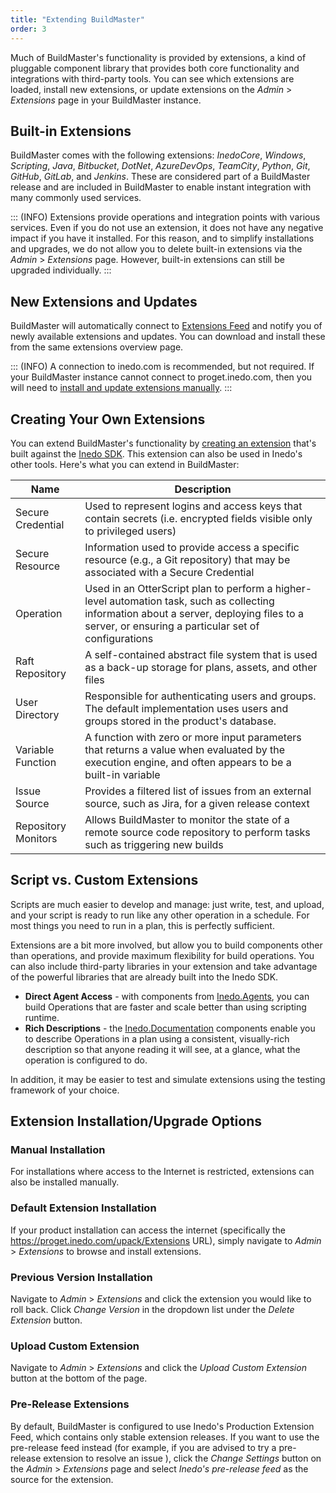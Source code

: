 ```yaml
---
title: "Extending BuildMaster"
order: 3
---
```


Much of BuildMaster's functionality is provided by extensions, a kind of pluggable component library that provides both core functionality and integrations with third-party tools. You can see which extensions are loaded, install new extensions, or update extensions on the *Admin* > *Extensions* page in your BuildMaster instance.

## Built-in Extensions

BuildMaster comes with the following extensions: *InedoCore*, *Windows*, *Scripting*, *Java*, *Bitbucket*, *DotNet*, *AzureDevOps*, *TeamCity*, *Python*, *Git*, *GitHub*, *GitLab*, and *Jenkins*. These are considered part of a BuildMaster release and are included in BuildMaster to enable instant integration with many commonly used services.

::: (INFO)
Extensions provide operations and integration points with various services. Even if you do not use an extension, it does not have any negative impact if you have it installed. For this reason, and to simplify installations and upgrades, we do not allow you to delete built-in extensions via the *Admin* > *Extensions* page. However, built-in extensions can still be upgraded individually.
:::
## New Extensions and Updates 

BuildMaster will automatically connect to [Extensions Feed](https://proget.inedo.com/feeds/Extensions) and notify you of newly available extensions and updates. You can download and install these from the same extensions overview page.

::: (INFO)
A connection to inedo.com is recommended, but not required. If your BuildMaster instance cannot connect to proget.inedo.com, then you will need to [install and update extensions manually](/docs/buildmaster/reference/extensions#manual-install).
:::

## Creating Your Own Extensions 

You can extend BuildMaster's functionality by [creating an extension](/docs/inedosdk/extending-inedo-tools-using-the-sdk/inedosdk-extending-creating) that's built against the [Inedo SDK](/docs/inedosdk). This extension can also be used in Inedo's other tools. Here's what you can extend in BuildMaster:

| Name | Description |
| ---- | ----------- |
| Secure Credential | Used to represent logins and access keys that contain secrets (i.e. encrypted fields visible only to privileged users) |
| Secure Resource | Information used to provide access a specific resource (e.g., a Git repository) that may be associated with a Secure Credential |
| Operation | Used in an OtterScript plan to perform a higher-level automation task, such as collecting information about a server, deploying files to a server, or ensuring a particular set of configurations |
| Raft Repository | A self-contained abstract file system that is used as a back-up storage for plans, assets, and other files |
| User Directory | Responsible for authenticating users and groups. The default implementation uses users and groups stored in the product's database. |
| Variable Function | A function with zero or more input parameters that returns a value when evaluated by the execution engine, and often appears to be a built-in variable |
| Issue Source | Provides a filtered list of issues from an external source, such as Jira, for a given release context |
| Repository Monitors | Allows BuildMaster to monitor the state of a remote source code repository to perform tasks such as triggering new builds |


## Script  vs. Custom Extensions 

Scripts are much easier to develop and manage: just write, test, and upload, and your script is ready to run like any other operation in a schedule. For most things you need to run in a plan, this is perfectly sufficient.

Extensions are a bit more involved, but allow you to build components other than operations, and provide maximum flexibility for build operations. You can also include third-party libraries in your extension and take advantage of the powerful libraries that are already built into the Inedo SDK.

 - **Direct Agent Access** - with components from [Inedo.Agents](https://sdkdocs.inedo.com/sdk/inedosdk/inedo.agents), you can build Operations that are faster and scale better than using scripting runtime.
 - **Rich Descriptions** - the [Inedo.Documentation](https://sdkdocs.inedo.com/sdk/inedosdk/inedo.documentation) components enable you to describe Operations in a plan using a consistent, visually-rich description so that anyone reading it will see, at a glance, what the operation is configured to do.

In addition, it may be easier to test and simulate extensions using the testing framework of your choice.

## Extension Installation/Upgrade Options

### Manual Installation

For installations where access to the Internet is restricted, extensions can also be installed manually.

### Default Extension Installation

If your product installation can access the internet (specifically the https://proget.inedo.com/upack/Extensions URL), simply navigate to *Admin* > *Extensions*  to browse and install extensions.

### Previous Version Installation
Navigate to *Admin* > *Extensions* and click the extension you would like to roll back. Click *Change Version* in the dropdown list under the *Delete Extension* button.

### Upload Custom Extension
Navigate to *Admin* > *Extensions* and click the *Upload Custom Extension* button at the bottom of the page.

### Pre-Release Extensions
By default, BuildMaster is configured to use Inedo's Production Extension Feed, which contains only stable extension releases. If you want to use the pre-release feed instead (for example, if you are advised to try a pre-release extension to resolve an issue ), click the *Change Settings* button on the *Admin* > *Extensions* page and select *Inedo's pre-release feed* as the source for the extension.
